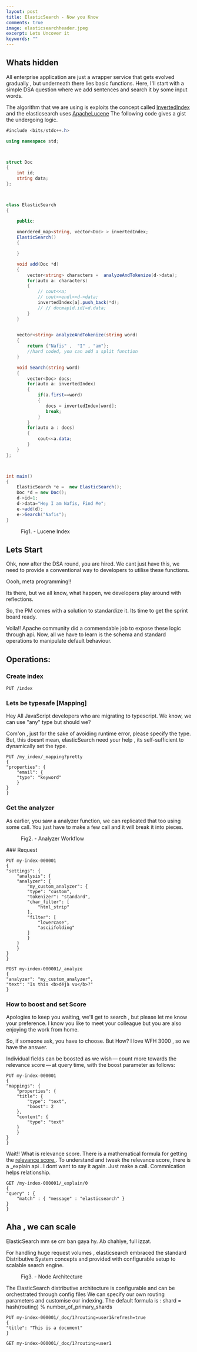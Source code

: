 ```yaml
---
layout: post
title: ElasticSearch - Now you Know
comments: true
image: elasticsearchheader.jpeg
excerpt: Lets Uncover it
keywords: ""
---
```


## Whats hidden

All enterprise application are just a wrapper service that gets evolved gradually , but underneath there lies basic functions. Here, I'll start with a simple DSA question where we add sentences and search it by some input words.

The algorithm that we are using is exploits the concept called [InvertedIndex](https://www.geeksforgeeks.org/inverted-index/) and the elasticsearch uses [ApacheLucene](https://lucene.apache.org/)
The following code gives a gist the undergoing logic.


```cs
#include <bits/stdc++.h>

using namespace std;



struct Doc
{
    int id;
    string data;
};



class ElasticSearch
{

    public:
    
    unordered_map<string, vector<Doc> > invertedIndex;
    ElasticSearch()
    {

    }

    void add(Doc *d)
    {
        vector<string> characters =  analyzeAndTokenize(d->data);
        for(auto a: characters)
        {
            // cout<<a;
            // cout<<endl<<d->data;
            invertedIndex[a].push_back(*d);
            // // docmap[d.id]=d.data;
        }
    }
    

    vector<string> analyzeAndTokenize(string word)
    {
        return {"Nafis" ,  "I" , "am"};
        //hard coded, you can add a split function
    }

    void Search(string word)
    {
        vector<Doc> docs;
        for(auto a: invertedIndex)
        {
            if(a.first==word)
            {
               docs = invertedIndex[word];
               break;
            }
        }
        for(auto a : docs)
        {
            cout<<a.data;
        }
    }
};



int main()
{
    ElasticSearch *e =  new ElasticSearch();
    Doc *d = new Doc();
    d->id=1;
    d->data="Hey I am Nafis, Find Me";
    e->add(d);
    e->Search("Nafis");
}
``` 

<figure>
  <img src="{{ '/images/elastic-lucene.png' | prepend: site.baseurl }}" alt=""> 
  <figcaption>Fig1. - Lucene Index</figcaption>
</figure>


## Lets Start

Ohk, now after the DSA round, you are hired. We cant just have this, we need to provide a conventional way to developers to utilise these functions. 

Oooh, meta programming!!

Its there, but we all know, what happen, we developers play around with reflections.

So, the PM comes with a solution to standardize it. Its time to get the sprint board ready.

Voila!! 
Apache community did a commendable job to expose these logic through api. 
Now, all we have to learn is the schema and standard operations to manipulate default behaviour.

## Operations: 


### Create index

    PUT /index

### Lets be typesafe [Mapping]

Hey All JavaScript developers who are migrating to typescript. We know, we can use "any" type but should we?

Com'on , just for the sake of avoiding runtime error, please specify the type. But, this doesnt mean, elasticSearch need your help , its self-sufficient to dynamically set the type. 

    PUT /my_index/_mapping?pretty
    {
    "properties": {
        "email": {
        "type": "keyword"
        }
    }
    }


### Get the analyzer

As earlier, you saw a analyzer function, we can replicated that too using some call. You just have to make a few call and it will break it into pieces.

<figure>
  <img src="{{ '/images/analyzers.png' | prepend: site.baseurl }}" alt=""> 
  <figcaption>Fig2. - Analyzer Workflow</figcaption>
</figure>
### Request

    PUT my-index-000001
    {
    "settings": {
        "analysis": {
        "analyzer": {
            "my_custom_analyzer": {
            "type": "custom", 
            "tokenizer": "standard",
            "char_filter": [
                "html_strip"
            ],
            "filter": [
                "lowercase",
                "asciifolding"
            ]
            }
        }
        }
    }
    }

    POST my-index-000001/_analyze
    {
    "analyzer": "my_custom_analyzer",
    "text": "Is this <b>déjà vu</b>?"
    }


### How to boost and set Score

Apologies to keep you waiting, we'll get to search , but please let me know your preference. I know you like to meet your colleague but you are also enjoying the work from home.

So, if someone ask, you have to choose. But How? I love WFH 3000 , so we have the answer.

Individual fields can be boosted as we wish — count more towards the relevance score — at query time, with the boost parameter as follows:

    PUT my-index-000001
    {
    "mappings": {
        "properties": {
        "title": {
            "type": "text",
            "boost": 2 
        },
        "content": {
            "type": "text"
        }
        }
    }
    }

Wait!! What is relevance score.
There is a mathematical formula for getting the 
[relevance score.](https://www.infoq.com/articles/similarity-scoring-elasticsearch/).
To understand and tweak the relevance score, there is a _explain api . I dont want to say it again. Just make a call. Commnication helps relationship.

    GET /my-index-000001/_explain/0
    {
    "query" : {
        "match" : { "message" : "elasticsearch" }
    }
    }



## Aha , we can scale

ElasticSearch mm se cm ban gaya hy. Ab chahiye, full izzat.

For handling huge request volumes , elasticsearch embraced the standard Distributive System concepts and provided with configurable setup to  scalable search engine.

<figure>
  <img src="{{ '/images/clusterelasticsearch.png' | prepend: site.baseurl }}" alt=""> 
  <figcaption>Fig3. - Node Architecture</figcaption>
</figure>

The ElasticSearch distributive architecture is configurable and can be orchestrated through config files
We can specify our own routing parameters and customise our indexing.
The default formula is :
shard = hash(routing) % number_of_primary_shards

    PUT my-index-000001/_doc/1?routing=user1&refresh=true 
    {
    "title": "This is a document"
    }

    GET my-index-000001/_doc/1?routing=user1 

